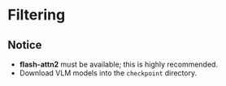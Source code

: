 # Filtering

## Notice

- **flash-attn2** must be available; this is highly recommended.
- Download VLM models into the `checkpoint` directory.
